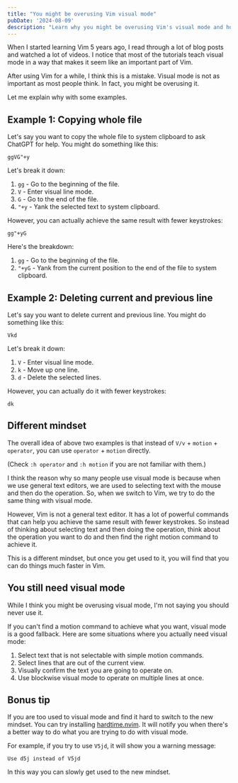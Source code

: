 ```yaml
---
title: "You might be overusing Vim visual mode"
pubDate: '2024-08-09'
description: "Learn why you might be overusing Vim's visual mode and how adopting a different mindset can help you use Vim more efficiently. Discover alternative commands and techniques that can save you keystrokes and boost your productivity in this insightful post."
---
```


When I started learning Vim 5 years ago, I read through a lot of blog posts and watched a lot of videos. I notice that most of the tutorials teach visual mode in a way that makes it seem like an important part of Vim.

After using Vim for a while, I think this is a mistake. Visual mode is not as important as most people think. In fact, you might be overusing it.

Let me explain why with some examples.

## Example 1: Copying whole file

Let's say you want to copy the whole file to system clipboard to ask ChatGPT for help. You might do something like this:

```
ggVG"+y
```

Let's break it down:
1. `gg` - Go to the beginning of the file.
2. `V` - Enter visual line mode.
3. `G` - Go to the end of the file.
4. `"+y` - Yank the selected text to system clipboard.

However, you can actually achieve the same result with fewer keystrokes:

```
gg"+yG
```

Here's the breakdown:

1. `gg` - Go to the beginning of the file.
2. `"+yG` - Yank from the current position to the end of the file to system clipboard.

## Example 2: Deleting current and previous line

Let's say you want to delete current and previous line. You might do something like this:

```
Vkd
```

Let's break it down:

1. `V` - Enter visual line mode.
2. `k` - Move up one line.
3. `d` - Delete the selected lines.

However, you can actually do it with fewer keystrokes:

```
dk
```

## Different mindset

The overall idea of above two examples is that instead of `V/v` + `motion` + `operator`, you can use `operator` + `motion` directly.

(Check `:h operator` and `:h motion` if you are not familiar with them.)

I think the reason why so many people use visual mode is because when we use general text editors, we are used to selecting text with the mouse and then do the operation. So, when we switch to Vim, we try to do the same thing with visual mode.

However, Vim is not a general text editor. It has a lot of powerful commands that can help you achieve the same result with fewer keystrokes. So instead of thinking about selecting text and then doing the operation, think about the operation you want to do and then find the right motion command to achieve it.

This is a different mindset, but once you get used to it, you will find that you can do things much faster in Vim.

## You still need visual mode

While I think you might be overusing visual mode, I'm not saying you should never use it.

If you can't find a motion command to achieve what you want, visual mode is a good fallback. Here are some situations where you actually need visual mode:
1. Select text that is not selectable with simple motion commands.
2. Select lines that are out of the current view.
3. Visually confirm the text you are going to operate on.
4. Use blockwise visual mode to operate on multiple lines at once.

## Bonus tip

If you are too used to visual mode and find it hard to switch to the new mindset. You can try installing [hardtime.nvim](https://github.com/m4xshen/hardtime.nvim). It will notify you when there's a better way to do what you are trying to do with visual mode.

For example, if you try to use `V5jd`, it will show you a warning message:

```
Use d5j instead of V5jd
```

In this way you can slowly get used to the new mindset.
